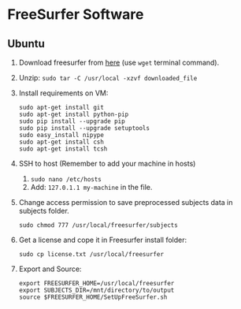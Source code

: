 # FreeSurfer Software
## Ubuntu
1. Download freesurfer from <a href="https://surfer.nmr.mgh.harvard.edu/fswiki/DownloadAndInstall">here</a> (use `wget` terminal command).
2. Unzip: `sudo tar -C /usr/local -xzvf downloaded_file`
3. Install requirements on VM:
	```sudo apt-get update
	sudo apt-get install git
	sudo apt-get install python-pip
	sudo pip install --upgrade pip
	sudo pip install --upgrade setuptools
	sudo easy_install nipype
	sudo apt-get install csh
	sudo apt-get install tcsh
	```

4. SSH to host (Remember to add your machine in hosts)
     1. `sudo nano /etc/hosts`
     2. Add: `127.0.1.1 my-machine` in the file.
     
5. Change access permission to save preprocessed subjects data in subjects folder.
	```
	sudo chmod 777 /usr/local/freesurfer/subjects
	```

6. Get a license and cope it in Freesurfer install folder:
	```
	sudo cp license.txt /usr/local/freesurfer
	```

5. Export and Source:
	```
	export FREESURFER_HOME=/usr/local/freesurfer
    export SUBJECTS_DIR=/mnt/directory/to/output
	source $FREESURFER_HOME/SetUpFreeSurfer.sh
	```